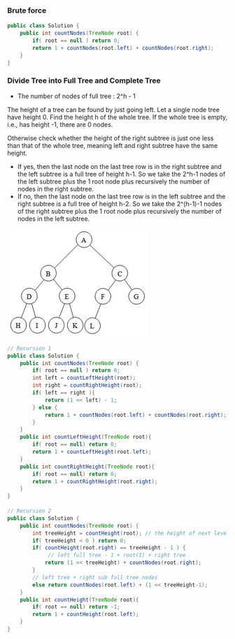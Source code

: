 ### Brute force 
```java
public class Solution {
    public int countNodes(TreeNode root) {
        if( root == null ) return 0;
        return 1 + countNodes(root.left) + countNodes(root.right);
    }
}
```


### Divide Tree into Full Tree and Complete Tree
* The number of nodes of full tree : 2^h - 1
  
The height of a tree can be found by just going left. Let a single node tree have height 0. Find the height h of the whole tree. If the whole tree is empty, i.e., has height -1, there are 0 nodes.

Otherwise check whether the height of the right subtree is just one less than that of the whole tree, meaning left and right subtree have the same height.

* If yes, then the last node on the last tree row is in the right subtree and the left subtree is a full tree of height h-1. So we take the 2^h-1 nodes of the left subtree plus the 1 root node plus recursively the number of nodes in the right subtree.
* If no, then the last node on the last tree row is in the left subtree and the right subtree is a full tree of height h-2. So we take the 2^(h-1)-1 nodes of the right subtree plus the 1 root node plus recursively the number of nodes in the left subtree.

![alt text](https://github.com/RagingPsyduck/Data-Structures-and-Algorithms-in-Java/blob/master/Binary%20Tree/Top-Down%26Bottom-Up/222.%20Count%20Complete%20Tree%20Nodes/CompleteBinary.jpg)


```java
// Recursion 1
public class Solution {
    public int countNodes(TreeNode root) {
        if( root == null ) return 0;
        int left = countLeftHeight(root);
        int right = countRightHeight(root);
        if( left == right ){
            return (1 << left) - 1;
        } else {
            return 1 + countNodes(root.left) + countNodes(root.right);
        }
    }
    public int countLeftHeight(TreeNode root){
        if( root == null) return 0;
        return 1 + countLeftHeight(root.left);
    }
    public int countRightHeight(TreeNode root){
        if( root == null) return 0;
        return 1 + countRightHeight(root.right);
    }
}

// Recursion 2
public class Solution {
    public int countNodes(TreeNode root) {
        int treeHeight = countHeight(root); // the height of next level
        if( treeHeight < 0 ) return 0;
        if( countHeight(root.right) == treeHeight - 1 ) {
        	 // left full tree - 1 + root(1) + right tree
            return (1 << treeHeight) + countNodes(root.right);
        }
        // left tree + right sub full tree nodes
        else return countNodes(root.left) + (1 << treeHeight-1);
    }
    public int countHeight(TreeNode root){
        if( root == null) return -1;
        return 1 + countHeight(root.left);
    }
}
```